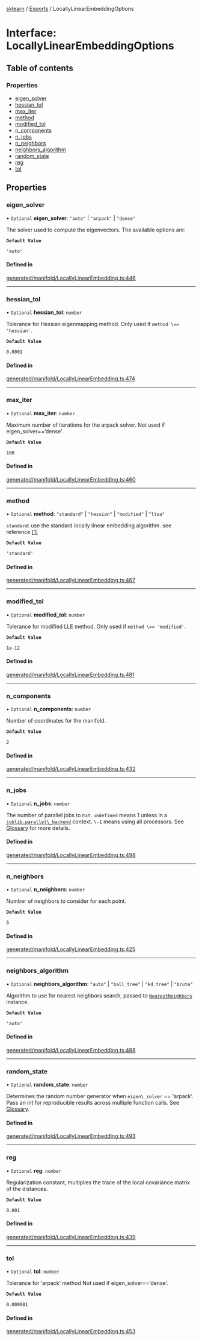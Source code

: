 [sklearn](../readme.md) / [Exports](../modules.md) / LocallyLinearEmbeddingOptions

# Interface: LocallyLinearEmbeddingOptions

## Table of contents

### Properties

- [eigen\_solver](LocallyLinearEmbeddingOptions.md#eigen_solver)
- [hessian\_tol](LocallyLinearEmbeddingOptions.md#hessian_tol)
- [max\_iter](LocallyLinearEmbeddingOptions.md#max_iter)
- [method](LocallyLinearEmbeddingOptions.md#method)
- [modified\_tol](LocallyLinearEmbeddingOptions.md#modified_tol)
- [n\_components](LocallyLinearEmbeddingOptions.md#n_components)
- [n\_jobs](LocallyLinearEmbeddingOptions.md#n_jobs)
- [n\_neighbors](LocallyLinearEmbeddingOptions.md#n_neighbors)
- [neighbors\_algorithm](LocallyLinearEmbeddingOptions.md#neighbors_algorithm)
- [random\_state](LocallyLinearEmbeddingOptions.md#random_state)
- [reg](LocallyLinearEmbeddingOptions.md#reg)
- [tol](LocallyLinearEmbeddingOptions.md#tol)

## Properties

### eigen\_solver

• `Optional` **eigen\_solver**: ``"auto"`` \| ``"arpack"`` \| ``"dense"``

The solver used to compute the eigenvectors. The available options are:

**`Default Value`**

`'auto'`

#### Defined in

[generated/manifold/LocallyLinearEmbedding.ts:446](https://github.com/transitive-bullshit/scikit-learn-ts/blob/367336a/packages/sklearn/src/generated/manifold/LocallyLinearEmbedding.ts#L446)

___

### hessian\_tol

• `Optional` **hessian\_tol**: `number`

Tolerance for Hessian eigenmapping method. Only used if `method \== 'hessian'`.

**`Default Value`**

`0.0001`

#### Defined in

[generated/manifold/LocallyLinearEmbedding.ts:474](https://github.com/transitive-bullshit/scikit-learn-ts/blob/367336a/packages/sklearn/src/generated/manifold/LocallyLinearEmbedding.ts#L474)

___

### max\_iter

• `Optional` **max\_iter**: `number`

Maximum number of iterations for the arpack solver. Not used if eigen\_solver==’dense’.

**`Default Value`**

`100`

#### Defined in

[generated/manifold/LocallyLinearEmbedding.ts:460](https://github.com/transitive-bullshit/scikit-learn-ts/blob/367336a/packages/sklearn/src/generated/manifold/LocallyLinearEmbedding.ts#L460)

___

### method

• `Optional` **method**: ``"standard"`` \| ``"hessian"`` \| ``"modified"`` \| ``"ltsa"``

`standard`: use the standard locally linear embedding algorithm. see reference [\[1\]](#r62e36dd1b056-1)

**`Default Value`**

`'standard'`

#### Defined in

[generated/manifold/LocallyLinearEmbedding.ts:467](https://github.com/transitive-bullshit/scikit-learn-ts/blob/367336a/packages/sklearn/src/generated/manifold/LocallyLinearEmbedding.ts#L467)

___

### modified\_tol

• `Optional` **modified\_tol**: `number`

Tolerance for modified LLE method. Only used if `method \== 'modified'`.

**`Default Value`**

`1e-12`

#### Defined in

[generated/manifold/LocallyLinearEmbedding.ts:481](https://github.com/transitive-bullshit/scikit-learn-ts/blob/367336a/packages/sklearn/src/generated/manifold/LocallyLinearEmbedding.ts#L481)

___

### n\_components

• `Optional` **n\_components**: `number`

Number of coordinates for the manifold.

**`Default Value`**

`2`

#### Defined in

[generated/manifold/LocallyLinearEmbedding.ts:432](https://github.com/transitive-bullshit/scikit-learn-ts/blob/367336a/packages/sklearn/src/generated/manifold/LocallyLinearEmbedding.ts#L432)

___

### n\_jobs

• `Optional` **n\_jobs**: `number`

The number of parallel jobs to run. `undefined` means 1 unless in a [`joblib.parallel\_backend`](https://joblib.readthedocs.io/en/latest/parallel.html#joblib.parallel_backend "(in joblib v1.3.0.dev0)") context. `\-1` means using all processors. See [Glossary](../../glossary.html#term-n_jobs) for more details.

#### Defined in

[generated/manifold/LocallyLinearEmbedding.ts:498](https://github.com/transitive-bullshit/scikit-learn-ts/blob/367336a/packages/sklearn/src/generated/manifold/LocallyLinearEmbedding.ts#L498)

___

### n\_neighbors

• `Optional` **n\_neighbors**: `number`

Number of neighbors to consider for each point.

**`Default Value`**

`5`

#### Defined in

[generated/manifold/LocallyLinearEmbedding.ts:425](https://github.com/transitive-bullshit/scikit-learn-ts/blob/367336a/packages/sklearn/src/generated/manifold/LocallyLinearEmbedding.ts#L425)

___

### neighbors\_algorithm

• `Optional` **neighbors\_algorithm**: ``"auto"`` \| ``"ball_tree"`` \| ``"kd_tree"`` \| ``"brute"``

Algorithm to use for nearest neighbors search, passed to [`NearestNeighbors`](sklearn.neighbors.NearestNeighbors.html#sklearn.neighbors.NearestNeighbors "sklearn.neighbors.NearestNeighbors") instance.

**`Default Value`**

`'auto'`

#### Defined in

[generated/manifold/LocallyLinearEmbedding.ts:488](https://github.com/transitive-bullshit/scikit-learn-ts/blob/367336a/packages/sklearn/src/generated/manifold/LocallyLinearEmbedding.ts#L488)

___

### random\_state

• `Optional` **random\_state**: `number`

Determines the random number generator when `eigen\_solver` == ‘arpack’. Pass an int for reproducible results across multiple function calls. See [Glossary](../../glossary.html#term-random_state).

#### Defined in

[generated/manifold/LocallyLinearEmbedding.ts:493](https://github.com/transitive-bullshit/scikit-learn-ts/blob/367336a/packages/sklearn/src/generated/manifold/LocallyLinearEmbedding.ts#L493)

___

### reg

• `Optional` **reg**: `number`

Regularization constant, multiplies the trace of the local covariance matrix of the distances.

**`Default Value`**

`0.001`

#### Defined in

[generated/manifold/LocallyLinearEmbedding.ts:439](https://github.com/transitive-bullshit/scikit-learn-ts/blob/367336a/packages/sklearn/src/generated/manifold/LocallyLinearEmbedding.ts#L439)

___

### tol

• `Optional` **tol**: `number`

Tolerance for ‘arpack’ method Not used if eigen\_solver==’dense’.

**`Default Value`**

`0.000001`

#### Defined in

[generated/manifold/LocallyLinearEmbedding.ts:453](https://github.com/transitive-bullshit/scikit-learn-ts/blob/367336a/packages/sklearn/src/generated/manifold/LocallyLinearEmbedding.ts#L453)

